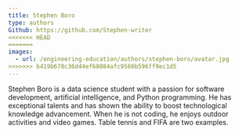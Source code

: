 ```yaml
---
title: Stephen Boro
type: authors
Github: https://github.com/Stephen-writer
<<<<<<< HEAD
=======
images:
  - url: /engineering-education/authors/stephen-boro/avatar.jpg 
>>>>>>> b419b678c36d44ef68084afc9560b596ff9ec1d5
---
```


Stephen Boro is a data science student with a passion for software development, artificial intelligence, and Python programming. He has exceptional talents and has shown the ability to boost technological knowledge advancement. When he is not coding, he enjoys outdoor activities and video games. Table tennis and FIFA  are two examples.